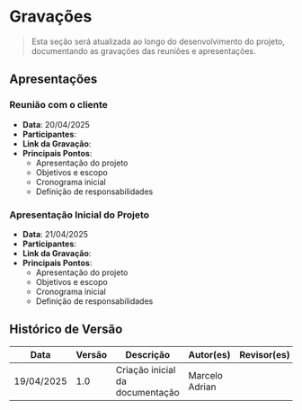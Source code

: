 # Gravações

>  Esta seção será atualizada ao longo do desenvolvimento do projeto, documentando as gravações das reuniões e apresentações.

## Apresentações

### Reunião com o cliente
- **Data**: 20/04/2025
- **Participantes**: 
- **Link da Gravação**: 
- **Principais Pontos**:
  - Apresentação do projeto
  - Objetivos e escopo
  - Cronograma inicial
  - Definição de responsabilidades

### Apresentação Inicial do Projeto
- **Data**: 21/04/2025
- **Participantes**: 
- **Link da Gravação**: 
- **Principais Pontos**:
  - Apresentação do projeto
  - Objetivos e escopo
  - Cronograma inicial
  - Definição de responsabilidades


## Histórico de Versão

| Data       | Versão | Descrição                                                                 | Autor(es)         | Revisor(es)        |
|------------|--------|---------------------------------------------------------------------------|-------------------|--------------------|
| 19/04/2025 | 1.0    | Criação inicial da documentação                                           | Marcelo Adrian    |                    |